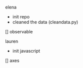 elena
- init repo
- cleaned the data (cleandata.py)

[] observable



lauren
- init javascript

[] axes